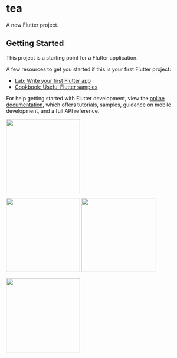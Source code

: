 # tea

A new Flutter project.

## Getting Started

This project is a starting point for a Flutter application.

A few resources to get you started if this is your first Flutter project:

- [Lab: Write your first Flutter app](https://docs.flutter.dev/get-started/codelab)
- [Cookbook: Useful Flutter samples](https://docs.flutter.dev/cookbook)

For help getting started with Flutter development, view the
[online documentation](https://docs.flutter.dev/), which offers tutorials,
samples, guidance on mobile development, and a full API reference.

<img src ="https://github.com/Alishekfeh/tea_Provider/assets/40968259/1681c1a9-4cd0-45b5-b6a0-9a592690138a
" width="200" gieght="300">

<img src ="https://github.com/Alishekfeh/tea_Provider/assets/40968259/aa5a27be-aaeb-465a-aaac-7123e7e4fa93" width="200" gieght="300">

<img src ="https://github.com/Alishekfeh/tea_Provider/assets/40968259/1f616927-9477-4d58-9748-066c6248228c" width="200" gieght="300">

<img src ="
https://github.com/Alishekfeh/tea_Provider/assets/40968259/51a75658-b012-4afb-a2ab-9f7f2b127233" width="200" gieght="300">



